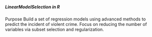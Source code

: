 ##### LinearModelSelection in R
Purpose Build a set of regression models using advanced methods to predict the incident of violent crime.  Focus on reducing the number of variables via subset selection and regularization.  
